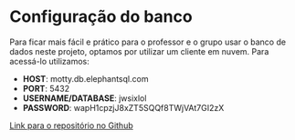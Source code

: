 # Configuração do banco
Para ficar mais fácil e prático para o professor e o grupo usar o banco de dados neste projeto, optamos por utilizar um cliente em nuvem. Para acessá-lo utilizamos:
* **HOST**: motty.db.elephantsql.com
* **PORT**: 5432
* **USERNAME/DATABASE**: jwsixlol
* **PASSWORD**: wapH1cpzjJ8xZT5SQQf8TWjVAt7GI2zX

[Link para o repositório no Github](https://github.com/gpsnts/db-ii)